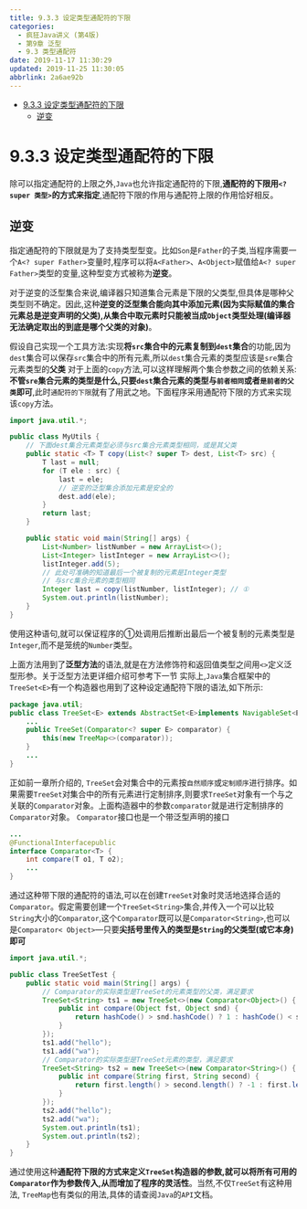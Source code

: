 ```yaml
---
title: 9.3.3 设定类型通配符的下限
categories: 
  - 疯狂Java讲义 (第4版)
  - 第9章 泛型
  - 9.3 类型通配符
date: 2019-11-17 11:30:29
updated: 2019-11-25 11:30:05
abbrlink: 2a6ae92b
---
```

<div id='my_toc'>

- [9.3.3 设定类型通配符的下限](/JavaReadingNotes/2a6ae92b/#9-3-3-设定类型通配符的下限)
    - [逆变](/JavaReadingNotes/2a6ae92b/#逆变)

</div>
<!--more-->
<script>if (navigator.platform.toLowerCase() == 'win32'){document.getElementById('my_toc').style.display = 'none';}</script>

<!--end-->
# 9.3.3 设定类型通配符的下限 #
除可以指定通配符的上限之外,`Java`也允许指定通配符的下限,**通配符的下限用`<? super 类型>`的方式来指定**,通配符下限的作用与通配符上限的作用恰好相反。
## 逆变 ##
指定通配符的下限就是为了支持类型型变。比如`Son`是`Father`的子类,当程序需要一个`A<? super Father>`变量时,程序可以将`A<Father>`、`A<Object>`赋值给`A<? super Father>`类型的变量,这种型变方式被称为**逆变**。

对于逆变的泛型集合来说,编译器只知道集合元素是下限的父类型,但具体是哪种父类型则不确定。因此,这种**逆变的泛型集合能向其中添加元素(因为实际赋值的集合元素总是逆变声明的父类),从集合中取元素时只能被当成`Object`类型处理(编译器无法确定取出的到底是哪个父类的对象)**。

假设自己实现一个工具方法:实现**将`src`集合中的元素复制到`dest`集合**的功能,因为`dest`集合可以保存`src`集合中的所有元素,所以`dest`集合元素的类型应该是`sre`集合元素类型的**父类**
对于上面的`copy`方法,可以这样理解两个集合参数之间的依赖关系:**不管`sre`集合元素的类型是什么,只要`dest`集合元素的类型与`前者相同`或者`是前者的父类`即可**,此时`通配符的下限`就有了用武之地。下面程序采用通配符下限的方式来实现该`copy`方法。
```java
import java.util.*;

public class MyUtils {
    // 下面dest集合元素类型必须与src集合元素类型相同，或是其父类
    public static <T> T copy(List<? super T> dest, List<T> src) {
        T last = null;
        for (T ele : src) {
            last = ele;
            // 逆变的泛型集合添加元素是安全的
            dest.add(ele);
        }
        return last;
    }

    public static void main(String[] args) {
        List<Number> listNumber = new ArrayList<>();
        List<Integer> listInteger = new ArrayList<>();
        listInteger.add(5);
        // 此处可准确的知道最后一个被复制的元素是Integer类型
        // 与src集合元素的类型相同
        Integer last = copy(listNumber, listInteger); // ①
        System.out.println(listNumber);
    }
}
```
使用这种语句,就可以保证程序的①处调用后推断出最后一个被复制的元素类型是`Integer`,而不是笼统的`Number`类型。

上面方法用到了**泛型方法**的语法,就是在方法修饰符和返回值类型之间用`<>`定义泛型形参。关于泛型方法更详细介绍可参考下一节
实际上,`Java`集合框架中的`TreeSet<E>`有一个构造器也用到了这种设定通配符下限的语法,如下所示:
```java
package java.util;
public class TreeSet<E> extends AbstractSet<E>implements NavigableSet<E>, Cloneable, java.io.Serializable{
    ...
    public TreeSet(Comparator<? super E> comparator) {
        this(new TreeMap<>(comparator));
    }
    ...
}
```
正如前一章所介绍的, `TreeSet`会对集合中的元素按`自然顺序`或`定制顺序`进行排序。如果需要`TreeSet`对集合中的所有元素进行定制排序,则要求`TreeSet`对象有一个与之关联的`Comparator`对象。上面构造器中的参数`comparator`就是进行定制排序的`Comparator`对象。
`Comparator`接口也是一个带泛型声明的接口
```java
...
@FunctionalInterfacepublic
interface Comparator<T> {
    int compare(T o1, T o2);
    ...
}
```
通过这种带下限的通配符的语法,可以在创建`TreeSet`对象时灵活地选择合适的`Comparator`。假定需要创建一个`TreeSet<String>`集合,并传入一个可以比较`String`大小的`Comparator`,这个`Comparator`既可以是`Comparator<String>`,也可以是`Comparator< Object>`—只要**尖括号里传入的类型是`String`的父类型(或它本身)即可**
```java
import java.util.*;

public class TreeSetTest {
    public static void main(String[] args) {
        // Comparator的实际类型是TreeSet的元素类型的父类，满足要求
        TreeSet<String> ts1 = new TreeSet<>(new Comparator<Object>() {
            public int compare(Object fst, Object snd) {
                return hashCode() > snd.hashCode() ? 1 : hashCode() < snd.hashCode() ? -1 : 0;
            }
        });
        ts1.add("hello");
        ts1.add("wa");
        // Comparator的实际类型是TreeSet元素的类型，满足要求
        TreeSet<String> ts2 = new TreeSet<>(new Comparator<String>() {
            public int compare(String first, String second) {
                return first.length() > second.length() ? -1 : first.length() < second.length() ? 1 : 0;
            }
        });
        ts2.add("hello");
        ts2.add("wa");
        System.out.println(ts1);
        System.out.println(ts2);
    }
}
```
通过使用这种**通配符下限的方式来定义`TreeSet`构造器的参数,就可以将所有可用的`Comparator`作为参数传入,从而增加了程序的灵活性**。当然,不仅`TreeSet`有这种用法, `TreeMap`也有类似的用法,具体的请查阅`Java`的`API`文档。
